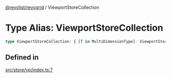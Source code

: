 [@revolist/revogrid](README.md) / ViewportStoreCollection

# Type Alias: ViewportStoreCollection

```ts
type ViewportStoreCollection: { [T in MultiDimensionType]: ViewportStore };
```

## Defined in

[src/store/vp/index.ts:7](https://github.com/revolist/revogrid/blob/4056bfa6a410a4e819b4e23d2047ed6d5d60c1ea/src/store/vp/index.ts#L7)

